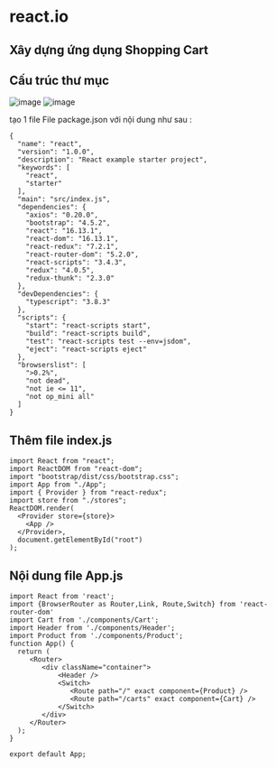 # react.io
## Xây dựng ứng dụng Shopping Cart
## Cấu trúc thư mục
![image](https://user-images.githubusercontent.com/6966136/183286769-0058295b-d5bd-44cf-b2ff-b45718702837.png)
![image](https://user-images.githubusercontent.com/6966136/183286789-a77405d9-e6a1-467d-b086-1d9307b5e06c.png)

tạo 1 file File package.json với nội dung như sau : 
```
{
  "name": "react",
  "version": "1.0.0",
  "description": "React example starter project",
  "keywords": [
    "react",
    "starter"
  ],
  "main": "src/index.js",
  "dependencies": {
    "axios": "0.20.0",
    "bootstrap": "4.5.2",
    "react": "16.13.1",
    "react-dom": "16.13.1",
    "react-redux": "7.2.1",
    "react-router-dom": "5.2.0",
    "react-scripts": "3.4.3",
    "redux": "4.0.5",
    "redux-thunk": "2.3.0"
  },
  "devDependencies": {
    "typescript": "3.8.3"
  },
  "scripts": {
    "start": "react-scripts start",
    "build": "react-scripts build",
    "test": "react-scripts test --env=jsdom",
    "eject": "react-scripts eject"
  },
  "browserslist": [
    ">0.2%",
    "not dead",
    "not ie <= 11",
    "not op_mini all"
  ]
}
```

## Thêm file index.js
```
import React from "react";
import ReactDOM from "react-dom";
import "bootstrap/dist/css/bootstrap.css";
import App from "./App";
import { Provider } from "react-redux";
import store from "./stores";
ReactDOM.render(
  <Provider store={store}>
    <App />
  </Provider>,
  document.getElementById("root")
);
```
## Nội dung file App.js
```
import React from 'react';
import {BrowserRouter as Router,Link, Route,Switch} from 'react-router-dom'
import Cart from './components/Cart';
import Header from './components/Header';
import Product from './components/Product';
function App() {
  return (
     <Router>
        <div className="container">
            <Header />
            <Switch>
               <Route path="/" exact component={Product} />
               <Route path="/carts" exact component={Cart} />
            </Switch>
        </div>
     </Router>
  );
}

export default App;
```
